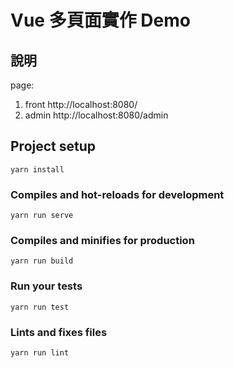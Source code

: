 # Vue 多頁面實作 Demo

## 說明

page: 
1. front  http://localhost:8080/
2. admin  http://localhost:8080/admin

## Project setup
```
yarn install
```

### Compiles and hot-reloads for development
```
yarn run serve
```

### Compiles and minifies for production
```
yarn run build
```

### Run your tests
```
yarn run test
```

### Lints and fixes files
```
yarn run lint
```
